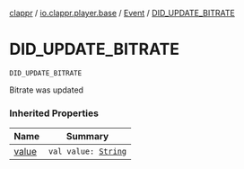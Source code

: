 [clappr](../../index.md) / [io.clappr.player.base](../index.md) / [Event](index.md) / [DID_UPDATE_BITRATE](./-d-i-d_-u-p-d-a-t-e_-b-i-t-r-a-t-e.md)

# DID_UPDATE_BITRATE

`DID_UPDATE_BITRATE`

Bitrate was updated

### Inherited Properties

| Name | Summary |
|---|---|
| [value](value.md) | `val value: `[`String`](https://kotlinlang.org/api/latest/jvm/stdlib/kotlin/-string/index.html) |
